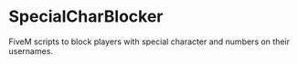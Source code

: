 # SpecialCharBlocker
FiveM scripts to block players with special character and numbers on their usernames.
